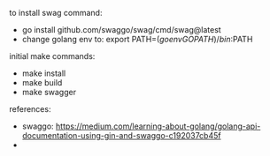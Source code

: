 to install swag command:
- go install github.com/swaggo/swag/cmd/swag@latest
- change golang env to: 
    export PATH=$(go env GOPATH)/bin:$PATH

initial make commands:
- make install
- make build
- make swagger

references:
- swaggo: https://medium.com/learning-about-golang/golang-api-documentation-using-gin-and-swaggo-c192037cb45f
- 